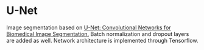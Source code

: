 # U-Net 
Image segmentation based on <a href="https://arxiv.org/abs/1505.04597">U-Net: Convolutional Networks for Biomedical Image Segmentation.</a> Batch normalization and dropout layers are added as well. Network architecture is implemented through Tensorflow.




